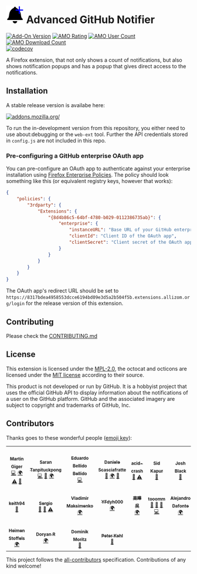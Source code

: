 # ![](images/icon-48.png) Advanced GitHub Notifier

[![Add-On Version](https://img.shields.io/amo/v/advanced-github-notifier.svg)](https://addons.mozilla.org/addon/advanced-github-notifier/?src=external-ghversion) [![AMO Rating](https://img.shields.io/amo/stars/advanced-github-notifier.svg)](https://addons.mozilla.org/addon/advanced-github-notifier/?src=external-ghrating) [![AMO User Count](https://img.shields.io/amo/users/advanced-github-notifier.svg)](https://addons.mozilla.org/addon/advanced-github-notifier/?src=external-ghusers) [![AMO Download Count](https://img.shields.io/amo/d/advanced-github-notifier.svg)](https://addons.mozilla.org/addon/advanced-github-notifier/?src=external-ghdownloads)<br>
[![codecov](https://codecov.io/gh/freaktechnik/advanced-github-notifier/branch/master/graph/badge.svg)](https://codecov.io/gh/freaktechnik/advanced-github-notifier)

A Firefox extension, that not only shows a count of notifications, but also
shows notification popups and has a popup that gives direct access to the
notifications.

## Installation

A stable release version is availabe here:

[![addons.mozilla.org/](https://addons.cdn.mozilla.net/static/img/addons-buttons/AMO-button_2.png)](https://addons.mozilla.org/addon/advanced-github-notifier/?src=external-ghreadme)

To run the in-development version from this repository, you either need to use
about:debugging or the `web-ext` tool. Further the API credentials stored in `config.js` are not
included in this repo.

### Pre-configuring a GitHub enterprise OAuth app

You can pre-configure an OAuth app to authenticate against your enterprise installation using [Firefox Enterprise Policies](https://support.mozilla.org/en-US/kb/enforcing-policies-firefox-enterprise). The policy should look something like this (or equivalent registry keys, however that works):

```json
{
    "policies": {
        "3rdparty": {
            "Extensions": {
                "{8d4b86c5-64bf-4780-b029-0112386735ab}": {
                    "enterprise": {
                        "instanceURL": "Base URL of your GitHub enterprise instance (HTTPS only)",
                        "clientId": "Client ID of the OAuth app",
                        "clientSecret": "Client secret of the OAuth app"
                    }
                }
            }
        }
    }
}
```

The OAuth app's redirect URL should be set to `https://8317bdea4958553dcce6194bd09e3d5a2b504f5b.extensions.allizom.org/login` for the release version of this extension.

## Contributing

Please check the [CONTRIBUTING.md](CONTRIBUTING.md)

## License

This extension is licensed under the [MPL-2.0](LICENSE), the octocat and octicons
are licensed under the [MIT license](images/LICENSE) according to their source.

This product is not developed or run by GitHub. It is a hobbyist project that
uses the official GitHub API to display information about the notifications
of a user on the GitHub platform. GitHub and the associated imagery are subject
to copyright and trademarks of GitHub, Inc.

## Contributors

Thanks goes to these wonderful people ([emoji key](https://github.com/kentcdodds/all-contributors#emoji-key)):

<!-- ALL-CONTRIBUTORS-LIST:START - Do not remove or modify this section -->
<!-- prettier-ignore-start -->
<!-- markdownlint-disable -->
<table>
    <tr>
        <td align="center"><a href="https://humanoids.be"><img src="https://avatars0.githubusercontent.com/u/640949?v=4?s=100" width="100px;" alt=""/><br /><sub><b>Martin Giger</b></sub></a><br /><a href="https://github.com/freaktechnik/advanced-github-notifier/commits?author=freaktechnik" title="Code">💻</a> <a href="https://www.transifex.com/freaktechnik/advanced-github-notifier/dashboard/" title="Translation">🌍</a> <a href="https://github.com/freaktechnik/advanced-github-notifier/commits?author=freaktechnik" title="Tests">⚠️</a> <a href="https://github.com/freaktechnik/advanced-github-notifier/commits?author=freaktechnik" title="Documentation">📖</a></td>
        <td align="center"><a href="https://www.google.com/+SaranTanpituckpong"><img src="https://avatars3.githubusercontent.com/u/4688092?v=4?s=100" width="100px;" alt=""/><br /><sub><b>Saran Tanpituckpong</b></sub></a><br /><a href="https://github.com/freaktechnik/advanced-github-notifier/commits?author=gluons" title="Code">💻</a> <a href="https://github.com/freaktechnik/advanced-github-notifier/issues?q=author%3Agluons" title="Bug reports">🐛</a> <a href="https://www.transifex.com/freaktechnik/advanced-github-notifier/dashboard/" title="Translation">🌍</a></td>
        <td align="center"><a href="https://edubxb.net"><img src="https://avatars1.githubusercontent.com/u/1192339?v=4?s=100" width="100px;" alt=""/><br /><sub><b>Eduardo Bellido Bellido</b></sub></a><br /><a href="https://github.com/freaktechnik/advanced-github-notifier/commits?author=edubxb" title="Code">💻</a></td>
        <td align="center"><a href="https://daniele.tech"><img src="https://avatars2.githubusercontent.com/u/403283?v=4?s=100" width="100px;" alt=""/><br /><sub><b>Daniele Scasciafratte</b></sub></a><br /><a href="https://github.com/freaktechnik/advanced-github-notifier/issues?q=author%3AMte90" title="Bug reports">🐛</a> <a href="https://www.transifex.com/freaktechnik/advanced-github-notifier/dashboard/" title="Translation">🌍</a> <a href="#ideas-Mte90" title="Ideas, Planning, & Feedback">🤔</a></td>
        <td align="center"><a href="https://github.com/Acid-Crash"><img src="https://avatars3.githubusercontent.com/u/32600318?v=4?s=100" width="100px;" alt=""/><br /><sub><b>acid-crash</b></sub></a><br /><a href="https://github.com/freaktechnik/advanced-github-notifier/issues?q=author%3AAcid-Crash" title="Bug reports">🐛</a> <a href="https://github.com/freaktechnik/advanced-github-notifier/commits?author=Acid-Crash" title="Tests">⚠️</a></td>
        <td align="center"><a href="http://sid-kap.github.io"><img src="https://avatars0.githubusercontent.com/u/6425077?v=4?s=100" width="100px;" alt=""/><br /><sub><b>Sid Kapur</b></sub></a><br /><a href="https://github.com/freaktechnik/advanced-github-notifier/issues?q=author%3Asid-kap" title="Bug reports">🐛</a></td>
        <td align="center"><a href="http://raskchanky.com"><img src="https://avatars1.githubusercontent.com/u/947?v=4?s=100" width="100px;" alt=""/><br /><sub><b>Josh Black</b></sub></a><br /><a href="#ideas-raskchanky" title="Ideas, Planning, & Feedback">🤔</a></td>
    </tr>
    <tr>
        <td align="center"><a href="https://github.com/Keith94"><img src="https://avatars3.githubusercontent.com/u/5490615?v=4?s=100" width="100px;" alt=""/><br /><sub><b>keith94</b></sub></a><br /><a href="#ideas-Keith94" title="Ideas, Planning, & Feedback">🤔</a></td>
        <td align="center"><a href="https://github.com/sergioc"><img src="https://avatars1.githubusercontent.com/u/493451?v=4?s=100" width="100px;" alt=""/><br /><sub><b>Sergio</b></sub></a><br /><a href="https://github.com/freaktechnik/advanced-github-notifier/issues?q=author%3Asergioc" title="Bug reports">🐛</a> <a href="#ideas-sergioc" title="Ideas, Planning, & Feedback">🤔</a> <a href="https://github.com/freaktechnik/advanced-github-notifier/commits?author=sergioc" title="Tests">⚠️</a></td>
        <td align="center"><a href="https://www.transifex.com/user/profile/vl.maksime/"><img src="https://secure.gravatar.com/avatar/4feb84897d4178746e4b0a63a79a7dff?s=100&d=identicon?s=100" width="100px;" alt=""/><br /><sub><b>Vladimir Maksimenko</b></sub></a><br /><a href="https://www.transifex.com/freaktechnik/advanced-github-notifier/dashboard/" title="Translation">🌍</a></td>
        <td align="center"><a href="http://wiki.mozilla.org/User:YFdyh000"><img src="https://avatars0.githubusercontent.com/u/1769875?v=4?s=100" width="100px;" alt=""/><br /><sub><b>YFdyh000</b></sub></a><br /><a href="https://www.transifex.com/freaktechnik/advanced-github-notifier/dashboard/" title="Translation">🌍</a></td>
        <td align="center"><a href="https://www.transifex.com/user/profile/tw0517tw/"><img src="https://secure.gravatar.com/avatar/5ede715d039ef2ff3e747ae6ce2a9ff5?s=100&d=identicon?s=100" width="100px;" alt=""/><br /><sub><b>東曄 吳</b></sub></a><br /><a href="https://www.transifex.com/freaktechnik/advanced-github-notifier/dashboard/" title="Translation">🌍</a></td>
        <td align="center"><a href="https://github.com/tooomm"><img src="https://avatars1.githubusercontent.com/u/9874850?v=4?s=100" width="100px;" alt=""/><br /><sub><b>tooomm</b></sub></a><br /><a href="https://github.com/freaktechnik/advanced-github-notifier/commits?author=tooomm" title="Documentation">📖</a> <a href="https://github.com/freaktechnik/advanced-github-notifier/issues?q=author%3Atooomm" title="Bug reports">🐛</a> <a href="#ideas-tooomm" title="Ideas, Planning, & Feedback">🤔</a> <a href="https://github.com/freaktechnik/advanced-github-notifier/commits?author=tooomm" title="Code">💻</a></td>
        <td align="center"><a href="https://www.transifex.com/user/profile/AlexDafonte/"><img src="https://secure.gravatar.com/avatar/0598a2be942c96cbc8fe77232d95389d?s=128&d=identicon?s=100" width="100px;" alt=""/><br /><sub><b>Alejandro Dafonte</b></sub></a><br /><a href="https://www.transifex.com/freaktechnik/advanced-github-notifier/dashboard/" title="Translation">🌍</a></td>
    </tr>
    <tr>
        <td align="center"><a href="https://github.com/Vistaus"><img src="https://avatars1.githubusercontent.com/u/1716229?v=4?s=100" width="100px;" alt=""/><br /><sub><b>Heimen Stoffels</b></sub></a><br /><a href="https://www.transifex.com/freaktechnik/advanced-github-notifier/dashboard/" title="Translation">🌍</a></td>
        <td align="center"><a href="https://www.transifex.com/user/profile/Doryan/"><img src="https://secure.gravatar.com/avatar/22de3450962f68fefa85cfe4d65148e7?s=128&d=identicon?s=100" width="100px;" alt=""/><br /><sub><b>Doryan R</b></sub></a><br /><a href="https://www.transifex.com/freaktechnik/advanced-github-notifier/dashboard/" title="Translation">🌍</a></td>
        <td align="center"><a href="https://www.domoritz.de"><img src="https://avatars2.githubusercontent.com/u/589034?v=4?s=100" width="100px;" alt=""/><br /><sub><b>Dominik Moritz</b></sub></a><br /><a href="#ideas-domoritz" title="Ideas, Planning, & Feedback">🤔</a></td>
        <td align="center"><a href="https://www.linkedin.com/in/PeterKehl"><img src="https://avatars.githubusercontent.com/u/4270240?v=4?s=100" width="100px;" alt=""/><br /><sub><b>Peter Kehl</b></sub></a><br /><a href="https://github.com/freaktechnik/advanced-github-notifier/issues?q=author%3Apeter-kehl" title="Bug reports">🐛</a></td>
    </tr>
</table>

<!-- markdownlint-restore -->
<!-- prettier-ignore-end -->

<!-- ALL-CONTRIBUTORS-LIST:END -->

This project follows the [all-contributors](https://github.com/kentcdodds/all-contributors) specification. Contributions of any kind welcome!
